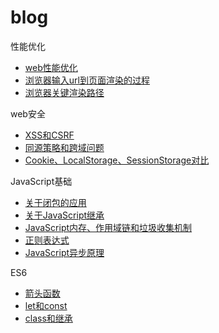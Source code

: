 # blog

性能优化

* [web性能优化](articles/web性能优化.md)
* [浏览器输入url到页面渲染的过程](articles/浏览器输入url到页面渲染的过程.md)
* [浏览器关键渲染路径](articles/浏览器关键渲染路径.md)

web安全

* [XSS和CSRF](articles/XSS和CSRF.md)
* [同源策略和跨域问题](articles/同源策略和跨域问题.md)
* [Cookie、LocalStorage、SessionStorage对比](articles/Cookie、LocalStorage、SessionStorage对比.md)

JavaScript基础

* [关于闭包的应用](articles/关于闭包的应用.md)
* [关于JavaScript继承](articles/关于JavaScript继承.md)
* [JavaScript内存、作用域链和垃圾收集机制](articles/JavaScript内存、作用域链和垃圾收集机制.md)
* [正则表达式](articles/正则表达式.md)
* [JavaScript异步原理](articles/基础/JavaScript异步原理.md)

ES6

* [箭头函数](articles/ES6/箭头函数.md)
* [let和const](articles/ES6/let和const.md)
* [class和继承](articles/ES6/class和继承.md)